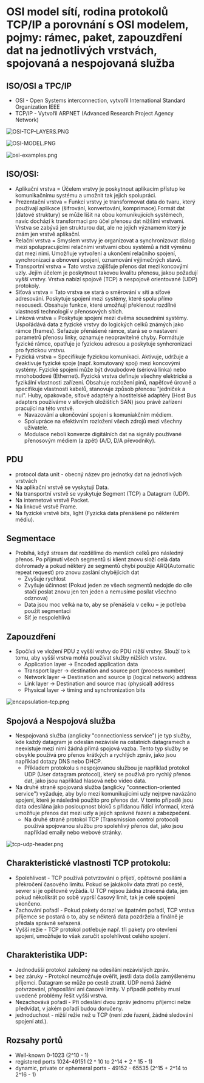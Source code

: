 # OSI model sítí, rodina protokolů TCP/IP a porovnání s OSI modelem, pojmy: rámec, paket, zapouzdření dat na jednotlivých vrstvách, spojovaná a nespojovaná služba

## ISO/OSI a TPC/IP

- OSI - Open Systems interconnection, vytvořil International Standard Organization IEEE
- TCP/IP - Vytvořil ARPNET (Advanced Research Project Agency Network)

![OSI-TCP-LAYERS.PNG](OSI-TCP-LAYERS.PNG)

![OSI-MODEL.PNG](OSI-MODEL.PNG)

![osi-examples.png](osi-examples.png)

## ISO/OSI:

- Aplikační vrstva = Účelem vrstvy je poskytnout aplikacím přístup ke komunikačnímu systému a umožnit tak jejich
  spolupráci.
- Prezentační vrstva = Funkcí vrstvy je transformovat data do tvaru, který používají aplikace (šifrování, konvertování,
  komprimace).Formát dat (datové struktury) se může lišit na obou komunikujících systémech, navíc dochází k transformaci
  pro účel přenosu dat nižšími vrstvami. Vrstva se zabývá jen strukturou dat, ale ne jejich významem který je znám jen
  vrstvě aplikační.
- Relační vrstva = Smyslem vrstvy je organizovat a synchronizovat dialog mezi spolupracujícími relačními vrstvami obou
  systémů a řídit výměnu dat mezi nimi. Umožňuje vytvoření a ukončení relačního spojení, synchronizaci a obnovení
  spojení, oznamování výjimečných stavů.
- Transportní vrstva = Tato vrstva zajišťuje přenos dat mezi koncovými uzly. Jejím účelem je poskytnout takovou kvalitu
  přenosu, jakou požadují vyšší vrstvy. Vrstva nabízí spojově (TCP) a nespojově orientované (UDP) protokoly.
- Síťová vrstva = Tato vrstva se stará o směrování v síti a síťové adresování. Poskytuje spojení mezi systémy, které
  spolu přímo nesousedí. Obsahuje funkce, které umožňují překlenout rozdílné vlastnosti technologií v přenosových
  sítích.
- Linková vrstva = Poskytuje spojení mezi dvěma sousedními systémy. Uspořádává data z fyzické vrstvy do logických celků
  známých jako rámce (frames). Seřazuje přenášené rámce, stará se o nastavení parametrů přenosu linky, oznamuje
  neopravitelné chyby. Formátuje fyzické rámce, opatřuje je fyzickou adresou a poskytuje synhcronizaci pro fyzickou
  vrstvu.
- Fyzická vrstva = Specifikuje fyzickou komunikaci. Aktivuje, udržuje a deaktivuje fyzické spoje (např. komutovaný spoj)
  mezi koncovými systémy. Fyzické spojení může být dvoubodové (sériová linka) nebo mnohobodové (Ethernet). Fyzická
  vrstva definuje všechny elektrické a fyzikální vlastnosti zařízení. Obsahuje rozložení pinů, napěťové úrovně a
  specifikuje vlastnosti kabelů, stanovuje způsob přenosu "jedniček a nul". Huby, opakovače, síťové adaptéry a
  hostitelské adaptéry (Host Bus adapters používáme v síťových úložištích SAN) jsou právě zařízení pracující na této
  vrstvě.
    - Navazování a ukončování spojení s komuniakčním médiem.
    - Spolupráce na efektivním rozložení všech zdrojů mezi všechny uživatele.
    - Modulace neboli konverze digitálních dat na signály používané přenosovým médiem (a zpět) (A/D, D/A převodníky).

## PDU

- protocol data unit - obecný název pro jednotky dat na jednotlivých vrstvách
- Na aplikační vrstvě se vyskytují Data.
- Na transportní vrstvě se vyskytuje Segment (TCP) a Datagram (UDP).
- Na internetové vrstvě Packet.
- Na linkové vrstvě Frame.
- Na fyzické vrstvě bits, light (Fyzická data přenášené po některém médiu).

## Segmentace

- Probíhá, když stream dat rozdělíme do menších celků pro následný přenos. Po přijmutí všech segmentů si klient znovu
  složí celá data dohromady a pokud některý ze segmentů chybí použije ARQ(Automatic repeat request) pro znovu zaslání
  chybějících dat
    - Zvyšuje rychlost
    - Zvyšuje účinnost (Pokud jeden ze všech segmentů nedojde do cíle stačí poslat znovu jen ten jeden a nemusíme
      posílat všechno odznova)
    - Data jsou moc velká na to, aby se přenášela v celku = je potřeba použít segmentaci
    - Síť je nespolehlivá

## Zapouzdření

- Spočívá ve vložení PDU z vyšší vrstvy do PDU nižší vrstvy. Slouží to k tomu, aby vyšší vrstva mohla používat služby
  nižších vrstev.
    - Application layer -> Encoded application data
    - Transport layer -> destination and source port (process number)
    - Network layer -> Destination and source ip (logical network) address
    - Link layer -> Destination and source mac (physical) address
    - Physical layer -> timing and synchronization bits

![encapsulation-tcp.png](encapsulation-tcp.png)

## Spojová a Nespojová služba

- Nespojovaná služba (anglicky "connectionless service") je typ služby, kde každý datagram je odeslán nezávisle na
  ostatních datagramech a neexistuje mezi nimi žádná přímá spojová vazba. Tento typ služby se obvykle používá pro přenos
  krátkých a rychlých zpráv, jako jsou například dotazy DNS nebo DHCP.
    - Příkladem protokolu s nespojovanou službou je například protokol UDP (User datagram protocol), který se používá
      pro rychlý přenos dat, jako jsou například hlasová nebo video data.
- Na druhé straně spojovaná služba (anglicky "connection-oriented service") vyžaduje, aby bylo mezi komunikujícími uzly
  nejrpve navázáno spojení, které je následně použito pro přenos dat. V tomto případě jsou data odesílána jako
  posloupnost bloků s přidanou řídící informací, která umožňuje přenos dat mezi uzly a jejich správné řazení a
  zabezpečení.
    - Na druhé straně protokol TCP (Transmission control protocol) používá spojovanou službu pro spolehlivý přenos dat,
      jako jsou například emaily nebo webové stránky.

![tcp-udp-header.png](tcp-udp-header.png)

## Charakteristické vlastnosti TCP protokolu:

- Spolehlivost - TCP používá potvrzování o přijetí, opětovné posílání a překročení časového limitu. Pokud se jakákoliv
  data ztratí po cestě, sevrer si je opětovně vyžádá. U TCP nejsou žádná ztracená data, jen pokud několikrát po sobě
  vyprší časový limit, tak je celé spojení ukončeno.
- Zachování pořadí - Pokud pakety dorazí ve špatném pořadí, TCP vrstva příjemce se postará o to, aby se některá data
  pozdržela a finálně je předala správně seřazená.
- Vyšší režie - TCP protokol potřebuje např. tři pakety pro otevření spojení, umožňuje to však zaručit spolehlivost
  celého spojení.

## Charakteristika UDP:

- Jednodušší protokol založený na odesílání nezávislých zpráv.
- bez záruky - Protokol neumožňuje ověřit, jestli data došla zamýšlenému příjemci. Datagram se může po cestě ztratit.
  UDP nemá žádné potvrzování, přeposílání ani časové limity. V případě potřeby musí uvedené problémy řešit vyšší vrstva.
- Nezachovává pořadí - Při odeslání dvou zpráv jednomu příjemci nelze předvídat, v jakém pořadí budou doručeny.
- jednoduchost - nižší režie než u TCP (není zde řazení, žádné sledování spojení atd.).

## Rozsahy portů

- Well-known 0-1023 (2^10 - 1)
- registered ports 1024-49151 (2 ^ 10 to 2^14 + 2 ^ 15 - 1)
- dynamic, private or ephemeral ports - 49152 - 65535 (2^15 + 2^14 to 2^16 - 1)
